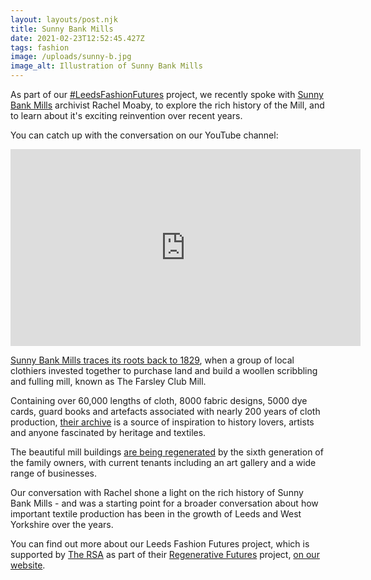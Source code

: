 ```yaml
---
layout: layouts/post.njk
title: Sunny Bank Mills
date: 2021-02-23T12:52:45.427Z
tags: fashion
image: /uploads/sunny-b.jpg
image_alt: Illustration of Sunny Bank Mills
---
```

As part of our [\#LeedsFashionFutures](https://www.zerowasteleeds.org.uk/projects/leeds-fashion-futures/) project, we recently spoke with [Sunny Bank Mills](https://www.sunnybankmills.co.uk/) archivist Rachel Moaby, to explore the rich history of the Mill, and to learn about it's exciting reinvention over recent years.

You can catch up with the conversation on our YouTube channel:

<iframe width="560" height="315" src="https://www.youtube.com/embed/WzX0LfmBdx0" frameborder="0" allow="accelerometer; autoplay; clipboard-write; encrypted-media; gyroscope; picture-in-picture" allowfullscreen></iframe>

[Sunny Bank Mills traces its roots back to 1829](https://www.sunnybankmills.co.uk/our-story/history/), when a group of local clothiers invested together to purchase land and build a woollen scribbling and fulling mill, known as The Farsley Club Mill.

Containing over 60,000 lengths of cloth, 8000 fabric designs, 5000 dye cards, guard books and artefacts associated with nearly 200 years of cloth production, [their archive](https://www.sunnybankmills.co.uk/heritage/) is a source of inspiration to history lovers, artists and anyone fascinated by heritage and textiles.

The beautiful mill buildings [are being regenerated](https://www.sunnybankmills.co.uk/) by the sixth generation of the family owners, with current tenants including an art gallery and a wide range of businesses.  

Our conversation with Rachel shone a light on the rich history of Sunny Bank Mills - and was a starting point for a broader conversation about how important textile production has been in the growth of Leeds and West Yorkshire over the years.

You can find out more about our Leeds Fashion Futures project, which is supported by [The RSA](https://www.thersa.org) as part of their [Regenerative Futures](https://www.thersa.org/regenerative-futures) project, [on our website](https://www.zerowasteleeds.org.uk/projects/leeds-fashion-futures/).